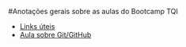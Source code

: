 #Anotações gerais sobre as aulas do Bootcamp TQI

- [Links úteis](https://github.com/fabiobarbin/Anotacoes-de-Aulas/blob/13ca26500ebd14e2e5150653108df4f5bf643b95/Aulas%20do%20Git/Links%20uteis.md)
- [Aula sobre Git/GitHub](https://github.com/fabiobarbin/Anotacoes-de-Aulas/blob/13ca26500ebd14e2e5150653108df4f5bf643b95/Aulas%20do%20Git/GitHub.md)

